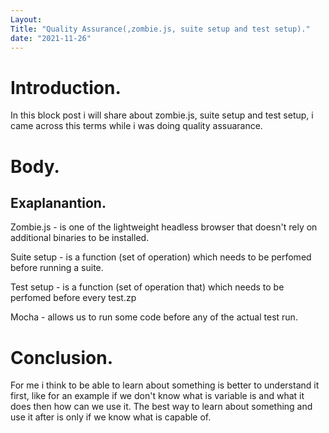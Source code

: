 ```yaml
---
Layout: 
Title: "Quality Assurance(,zombie.js, suite setup and test setup)."
date: "2021-11-26"
---
```


# Introduction.

In this block post i will share about zombie.js, suite setup and test setup, i came across this terms while i was doing quality assuarance.

# Body.

## Exaplanantion.


Zombie.js - is one of the lightweight headless browser that doesn't rely on additional binaries to be installed.

Suite setup - is a function (set of operation) which needs to be perfomed before running a suite.

Test setup - is a function (set of operation that) which needs to be perfomed before every test.zp
 
Mocha - allows us to run some code before any of the actual test run.

# Conclusion.

For me i think to be able to learn about something is better to understand it first, like for an example if we don't know what is variable is and what it does then how can we use it. The best way to learn about something and use it after is only if we know what is capable of. 


